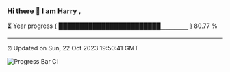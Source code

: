 ### Hi there 👋 I am Harry , 

⏳ Year progress { ████████████████████████▁▁▁▁▁▁ } 80.77 %

---

⏰ Updated on Sun, 22 Oct 2023 19:50:41 GMT

![Progress Bar CI](https://github.com/duykhang68/duykhang68/workflows/Progress%20Bar%20CI/badge.svg)
